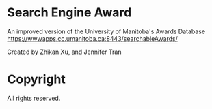 # Search Engine Award

An improved version of the University of Manitoba's Awards Database https://wwwapps.cc.umanitoba.ca:8443/searchableAwards/

Created by Zhikan Xu, and Jennifer Tran

# Copyright

All rights reserved.